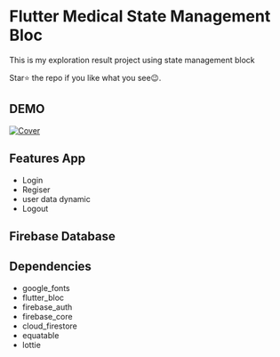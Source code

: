 
# Flutter Medical State Management Bloc

This is my exploration result project using state management block


Star⭐ the repo if you like what you see😉.


##  DEMO
[![Cover](https://github.com/Ryanprw/Explaned-Travel/assets/54059328/d16f72ce-eb2b-405e-aa34-3a03a05158e5)](https://github.com/Ryanprw/Medical_Bloc/assets/54059328/cbd40aae-b006-4259-aefc-9669a2cb9703)


##  Features App
- Login
- Regiser 
- user data dynamic
- Logout

## Firebase Database

##  Dependencies
- google_fonts
- flutter_bloc
- firebase_auth
- firebase_core 
- cloud_firestore 
- equatable
- lottie
